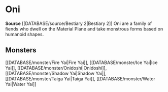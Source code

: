 ﻿---
id: '303'
name: Oni
rarity: Common
rus_type_level: null
source: '[[DATABASE/source/Bestiary 2|Bestiary 2]]'
trait:
- Oni
type: Trait

---
# Oni

**Source** [[DATABASE/source/Bestiary 2|Bestiary 2]] 
Oni are a family of fiends who dwell on the Material Plane and take monstrous forms based on humanoid shapes.

## Monsters

[[DATABASE/monster/Fire Yai|Fire Yai]], [[DATABASE/monster/Ice Yai|Ice Yai]], [[DATABASE/monster/Onidoshi|Onidoshi]], [[DATABASE/monster/Shadow Yai|Shadow Yai]], [[DATABASE/monster/Taiga Yai|Taiga Yai]], [[DATABASE/monster/Water Yai|Water Yai]]